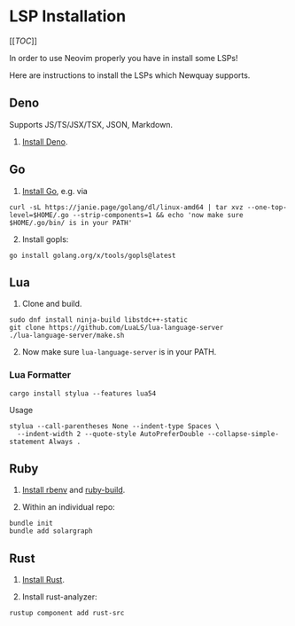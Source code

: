 # LSP Installation

[[_TOC_]]

In order to use Neovim properly you have in install some LSPs!

Here are instructions to install the LSPs which Newquay supports.

## Deno

Supports JS/TS/JSX/TSX, JSON, Markdown.

1. [Install Deno](https://docs.deno.com/runtime/manual/getting_started/installation).

## Go

1. [Install Go](https://go.dev/doc/install), e.g. via

```shell
curl -sL https://janie.page/golang/dl/linux-amd64 | tar xvz --one-top-level=$HOME/.go --strip-components=1 && echo 'now make sure $HOME/.go/bin/ is in your PATH'
```

2. Install gopls:

```shell
go install golang.org/x/tools/gopls@latest
```

## Lua

1. Clone and build.

```shell
sudo dnf install ninja-build libstdc++-static
git clone https://github.com/LuaLS/lua-language-server
./lua-language-server/make.sh
```

2. Now make sure `lua-language-server` is in your PATH.

### Lua Formatter

```shell
cargo install stylua --features lua54
```

Usage

```shell
stylua --call-parentheses None --indent-type Spaces \
  --indent-width 2 --quote-style AutoPreferDouble --collapse-simple-statement Always .
```

## Ruby

1. [Install rbenv](https://github.com/rbenv/rbenv) and
   [ruby-build](https://github.com/rbenv/ruby-build#readme).

2. Within an individual repo:

```shell
bundle init
bundle add solargraph
```

## Rust

1. [Install Rust](https://www.rust-lang.org/learn/get-started).

2. Install rust-analyzer:

```shell
rustup component add rust-src
```
